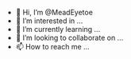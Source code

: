 - 👋 Hi, I’m @MeadEyetoe
- 👀 I’m interested in ...
- 🌱 I’m currently learning ...
- 💞️ I’m looking to collaborate on ...
- 📫 How to reach me ...

<!---
MeadEyetoe/MeadEyetoe is a ✨ special ✨ repository because its `README.md` (this file) appears on your GitHub profile.
You can click the Preview link to take a look at your changes.
--->
